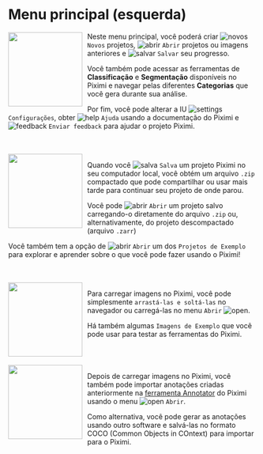 # Menu principal (esquerda)


<img style="float: left; padding-right:10px" width="150" src=./img/user-guide-left-drawer-segmentation.png>

Neste menu principal, você poderá criar ![novos](./icons/add-icon.svg) `Novos` projetos, ![abrir](./icons/open-folder-icon.svg) `Abrir` projetos ou imagens anteriores e ![salvar](./icons/save-project-icon.svg) `Salvar` seu progresso.

Você também pode acessar as ferramentas de **Classificação** e **Segmentação** disponíveis no Piximi e navegar pelas diferentes **Categorias** que você gera durante sua análise.

Por fim, você pode alterar a IU ![settings](./icons/settings-icon.svg) `Configurações`, obter ![help](./icons/help-icon.svg) `Ajuda` usando a documentação do Piximi e ![feedback](./icons/send-feedback-icon.svg) `Enviar feedback` para ajudar o projeto Piximi.

<br clear="left"/>
<br>


<img style="float: left; padding-right:10px" width="150" src=./img/user-guide-open-project.png>

Quando você ![salva](./icons/save-project-icon.svg) `Salva` um projeto Piximi no seu computador local, você obtém um arquivo `.zip` compactado que pode compartilhar ou usar mais tarde para continuar seu projeto de onde parou.

Você pode ![abrir](./icons/open-folder-icon.svg) `Abrir` um projeto salvo carregando-o diretamente do arquivo `.zip` ou, alternativamente, do projeto descompactado (arquivo `.zarr`)

Você também tem a opção de ![abrir](./icons/open-folder-icon.svg) `Abrir` um dos `Projetos de Exemplo` para explorar e aprender sobre o que você pode fazer usando o Piximi!


<br clear="left"/>
<br>

<img style="float: left; padding-right:10px" width="150" src=./img/user-guide-open-image.png>

Para carregar imagens no Piximi, você pode simplesmente `arrastá-las e soltá-las` no navegador ou carregá-las no menu `Abrir` ![open](./icons/open-folder-icon.svg).

Há também algumas `Imagens de Exemplo` que você pode usar para testar as ferramentas do Piximi.

<br clear="left"/>
<br>

<img style="float: left; padding-right:10px" width="150" src=./img/user-guide-open-annotation.png>

Depois de carregar imagens no Piximi, você também pode importar anotações criadas anteriormente na [ferramenta Annotator](.\annotation-guide.md) do Piximi usando o menu ![open](./icons/open-folder-icon.svg) `Abrir`.

Como alternativa, você pode gerar as anotações usando outro software e salvá-las no formato COCO (Common Objects in COntext) para importar para o Piximi.

<br clear="left"/>
<br>